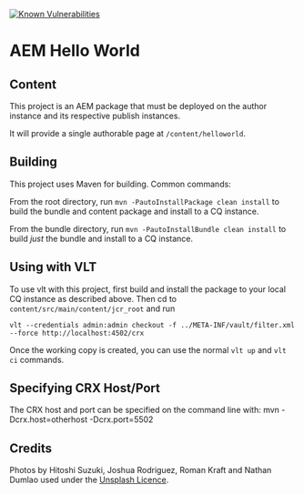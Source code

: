 [![Known Vulnerabilities](https://snyk.io/test/github/shinesolutions/aem-helloworld/badge.svg)](https://snyk.io/test/github/shinesolutions/aem-helloworld)

# AEM Hello World

## Content

This project is an AEM package that must be deployed on the author instance and its respective publish instances. 
 
 It will provide a single authorable page at `/content/helloworld`.

## Building

This project uses Maven for building. Common commands:

From the root directory, run ``mvn -PautoInstallPackage clean install`` to build the bundle and content package and install to a CQ instance.

From the bundle directory, run ``mvn -PautoInstallBundle clean install`` to build *just* the bundle and install to a CQ instance.

## Using with VLT

To use vlt with this project, first build and install the package to your local CQ instance as described above. Then cd to `content/src/main/content/jcr_root` and run

    vlt --credentials admin:admin checkout -f ../META-INF/vault/filter.xml --force http://localhost:4502/crx

Once the working copy is created, you can use the normal ``vlt up`` and ``vlt ci`` commands.

## Specifying CRX Host/Port

The CRX host and port can be specified on the command line with:
mvn -Dcrx.host=otherhost -Dcrx.port=5502 <goals>


## Credits

Photos by Hitoshi Suzuki, Joshua Rodriguez, Roman Kraft and Nathan Dumlao used under the [Unsplash Licence](https://unsplash.com/license).
